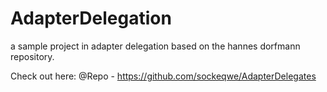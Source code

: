 # AdapterDelegation
a sample project in adapter delegation based on the hannes dorfmann repository.

Check out here:
@Repo - https://github.com/sockeqwe/AdapterDelegates
